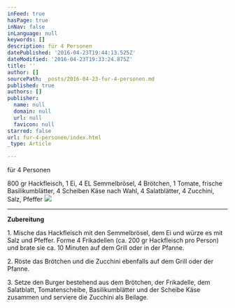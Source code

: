 ```yaml
---
inFeed: true
hasPage: true
inNav: false
inLanguage: null
keywords: []
description: für 4 Personen
datePublished: '2016-04-23T19:44:13.525Z'
dateModified: '2016-04-23T19:33:24.875Z'
title: ''
author: []
sourcePath: _posts/2016-04-23-fur-4-personen.md
published: true
authors: []
publisher:
  name: null
  domain: null
  url: null
  favicon: null
starred: false
url: fur-4-personen/index.html
_type: Article

---
```

für 4 Personen

800 gr Hackfleisch, 1 Ei, 4 EL Semmelbrösel, 4 Brötchen, 1 Tomate, frische Basilikumblätter, 4 Scheiben Käse nach Wahl, 4 Salatblätter, 4 Zucchini, Salz, Pfeffer
![](https://the-grid-user-content.s3-us-west-2.amazonaws.com/4789e616-a601-4ec8-940d-9ceeed6bd4aa.jpg)

****

**Zubereitung**

1\. Mische das Hackfleisch mit den Semmelbrösel, dem Ei und würze es mit Salz und Pfeffer. Forme 4 Frikadellen (ca. 200 gr Hackfleisch pro Person) und brate sie ca. 10 Minuten auf dem Grill oder in der Pfanne.

2\. Röste das Brötchen und die Zucchini ebenfalls auf dem Grill oder der Pfanne.

3\. Setze den Burger bestehend aus dem Brötchen, der Frikadelle, dem Salatblatt, Tomatenscheibe, Basilikumblätter und der Scheibe Käse zusammen und serviere die Zucchini als Beilage.